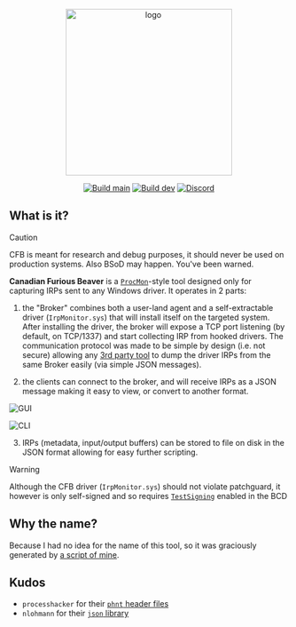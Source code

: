 
<p align="center">
  <img src="https://user-images.githubusercontent.com/590234/185767386-46d86e9e-be54-480e-9d18-308b6e028fce.png" width="300px" alt="logo" />
</p>

<p align="center">
  <a href="https://github.com/hugsy/CFB/actions/workflows/build.yml"><img alt="Build main" src="https://github.com/hugsy/CFB/actions/workflows/build.yml/badge.svg?branch=main"/></a>
  <a href="https://github.com/hugsy/CFB/actions/workflows/build.yml"><img alt="Build dev" src="https://github.com/hugsy/CFB/actions/workflows/build.yml/badge.svg?branch=dev"/></a>
  <a href="https://discord.gg/ey49tNQg"><img alt="Discord" src="https://img.shields.io/badge/Discord-CFB-purple"></a>
</p>

## What is it?

> [!CAUTION]
> CFB is meant for research and debug purposes, it should never be used on production systems. Also BSoD may happen. You've been warned.

**Canadian Furious Beaver** is a [`ProcMon`](https://learn.microsoft.com/en-us/sysinternals/downloads/procmon)-style tool designed only for capturing IRPs sent to any Windows driver. It operates in 2 parts:

1. the "Broker" combines both a user-land agent and a self-extractable driver (`IrpMonitor.sys`) that will install itself on the targeted system. After installing the driver, the broker will expose a TCP port listening (by default, on TCP/1337) and start collecting IRP from hooked drivers. The communication protocol was made to be simple by design (i.e. not secure) allowing any [3rd party tool](https://github.com/hugsy/cfb-cli) to dump the driver IRPs from the same Broker easily (via simple JSON messages).

2. the clients can connect to the broker, and will receive IRPs as a JSON message making it easy to view, or convert to another format.

![GUI](https://i.imgur.com/MUFYrL2.png)

![CLI](https://i.imgur.com/5MWjqLa.png)

3. IRPs (metadata, input/output buffers) can be stored to file on disk in the JSON format allowing for easy further scripting.

> [!WARNING]
> Although the CFB driver (`IrpMonitor.sys`) should not violate patchguard, it however is only self-signed and so requires [`TestSigning`](https://learn.microsoft.com/en-us/windows-hardware/drivers/install/the-testsigning-boot-configuration-option) enabled in the BCD

## Why the name?

Because I had no idea for the name of this tool, so it was graciously generated by [a script of mine](https://github.com/hugsy/stuff/tree/master/random-word).

## Kudos

 * `processhacker` for their [`phnt` header files](https://github.com/processhacker/phnt)
 * `nlohmann` for their [`json` library](https://github.com/nlohmann/json)
